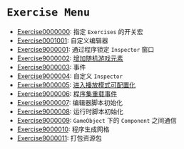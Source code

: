 # `Exercise Menu`

* [Exercise0000000](Exercise0000000/README.md): 指定 `Exercises` 的开关宏
* [Exercise0001001](./Exercise0001001/README.md): 自定义编辑器
* [Exercise9000001](./Exercise9000001/README.md): 通过程序锁定 `Inspector` 窗口
* [Exercise9000002](./Exercise9000002/README.md): [增加随机游戏元素](https://docs.unity3d.com/Manual/RandomNumbers.html)
* [Exercise9000003](./Exercise9000003/README.md): 事件
* [Exercise9000004](./Exercise9000004/README.md): 自定义 `Inspector`
* [Exercise9000005](./Exercise9000005/README.md): [进入播放模式可配置化](https://docs.unity3d.com/Manual/ConfigurableEnterPlayMode.html)
* [Exercise9000006](./Exercise9000006/README.md): [程序集重载事件](https://docs.unity3d.com/ScriptReference/AssemblyReloadEvents.html)
* [Exercise9000007](./Exercise9000007/README.md): 编辑器脚本初始化
* [Exercise9000008](./Exercise9000008/README.md): 运行时脚本初始化
* [Exercise9000009](./Exercise9000009/README.md): `GameObject` 下的 `Component` 之间通信
* [Exercise9000010](./Exercise9000010/README.md): 程序生成网格
* [Exercise9000011](./Exercise9000011/README.md): 打包资源包